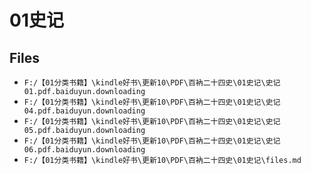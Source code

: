 # 01史记

## Files

- `F:/【01分类书籍】\kindle好书\更新10\PDF\百衲二十四史\01史记\史记01.pdf.baiduyun.downloading`
- `F:/【01分类书籍】\kindle好书\更新10\PDF\百衲二十四史\01史记\史记04.pdf.baiduyun.downloading`
- `F:/【01分类书籍】\kindle好书\更新10\PDF\百衲二十四史\01史记\史记05.pdf.baiduyun.downloading`
- `F:/【01分类书籍】\kindle好书\更新10\PDF\百衲二十四史\01史记\史记06.pdf.baiduyun.downloading`
- `F:/【01分类书籍】\kindle好书\更新10\PDF\百衲二十四史\01史记\files.md`
